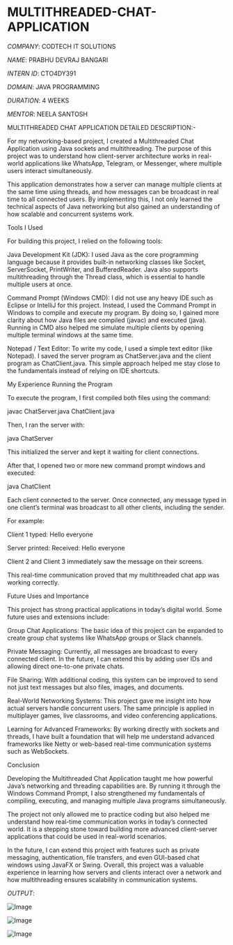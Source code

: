 # MULTITHREADED-CHAT-APPLICATION

*COMPANY*: CODTECH IT SOLUTIONS

*NAME*: PRABHU DEVRAJ BANGARI

*INTERN ID*: CTO4DY391

*DOMAIN*: JAVA PROGRAMMING

*DURATION*: 4 WEEKS

*MENTOR*: NEELA SANTOSH

MULTITHREADED CHAT APPLICATION DETAILED DESCRIPTION:-

For my networking-based project, I created a Multithreaded Chat Application using Java sockets and multithreading. The purpose of this project was to understand how client-server architecture works in real-world applications like WhatsApp, Telegram, or Messenger, where multiple users interact simultaneously.

This application demonstrates how a server can manage multiple clients at the same time using threads, and how messages can be broadcast in real time to all connected users. By implementing this, I not only learned the technical aspects of Java networking but also gained an understanding of how scalable and concurrent systems work.

Tools I Used

For building this project, I relied on the following tools:

Java Development Kit (JDK):
I used Java as the core programming language because it provides built-in networking classes like Socket, ServerSocket, PrintWriter, and BufferedReader. Java also supports multithreading through the Thread class, which is essential to handle multiple users at once.

Command Prompt (Windows CMD):
I did not use any heavy IDE such as Eclipse or IntelliJ for this project. Instead, I used the Command Prompt in Windows to compile and execute my program. By doing so, I gained more clarity about how Java files are compiled (javac) and executed (java). Running in CMD also helped me simulate multiple clients by opening multiple terminal windows at the same time.

Notepad / Text Editor:
To write my code, I used a simple text editor (like Notepad). I saved the server program as ChatServer.java and the client program as ChatClient.java. This simple approach helped me stay close to the fundamentals instead of relying on IDE shortcuts.

My Experience Running the Program

To execute the program, I first compiled both files using the command:

javac ChatServer.java ChatClient.java


Then, I ran the server with:

java ChatServer


This initialized the server and kept it waiting for client connections.

After that, I opened two or more new command prompt windows and executed:

java ChatClient


Each client connected to the server. Once connected, any message typed in one client’s terminal was broadcast to all other clients, including the sender.

For example:

Client 1 typed: Hello everyone

Server printed: Received: Hello everyone

Client 2 and Client 3 immediately saw the message on their screens.

This real-time communication proved that my multithreaded chat app was working correctly.

Future Uses and Importance

This project has strong practical applications in today’s digital world. Some future uses and extensions include:

Group Chat Applications:
The basic idea of this project can be expanded to create group chat systems like WhatsApp groups or Slack channels.

Private Messaging:
Currently, all messages are broadcast to every connected client. In the future, I can extend this by adding user IDs and allowing direct one-to-one private chats.

File Sharing:
With additional coding, this system can be improved to send not just text messages but also files, images, and documents.

Real-World Networking Systems:
This project gave me insight into how actual servers handle concurrent users. The same principle is applied in multiplayer games, live classrooms, and video conferencing applications.

Learning for Advanced Frameworks:
By working directly with sockets and threads, I have built a foundation that will help me understand advanced frameworks like Netty or web-based real-time communication systems such as WebSockets.

Conclusion

Developing the Multithreaded Chat Application taught me how powerful Java’s networking and threading capabilities are. By running it through the Windows Command Prompt, I also strengthened my fundamentals of compiling, executing, and managing multiple Java programs simultaneously.

The project not only allowed me to practice coding but also helped me understand how real-time communication works in today’s connected world. It is a stepping stone toward building more advanced client-server applications that could be used in real-world scenarios.

In the future, I can extend this project with features such as private messaging, authentication, file transfers, and even GUI-based chat windows using JavaFX or Swing. Overall, this project was a valuable experience in learning how servers and clients interact over a network and how multithreading ensures scalability in communication systems.

*OUTPUT*:

![Image](https://github.com/user-attachments/assets/bc44afa5-ea8c-4510-89ba-ec538d4bdeee)

![Image](https://github.com/user-attachments/assets/4ff322d1-c96a-4540-9f75-3b1a7aec3fa5)

![Image](https://github.com/user-attachments/assets/41cb6d4c-cd9a-46eb-9bb7-68e7d03eec7b)
